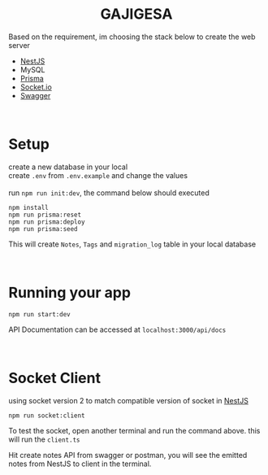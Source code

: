 <h1 align='center'>GAJIGESA</h1>

Based on the requirement, im choosing the stack below to create the web server

- [NestJS](https://nestjs.com/)
- MySQL
- [Prisma](https://docs.nestjs.com/recipes/prisma#prisma)
- [Socket.io](https://docs.nestjs.com/websockets/gateways#installation)
- [Swagger](https://docs.nestjs.com/openapi/introduction)

<br>

# Setup
create a new database in your local<br>
create `.env` from `.env.example` and change the values<br><br>
run `npm run init:dev`, the command below should executed
```
npm install
npm run prisma:reset
npm run prisma:deploy
npm run prisma:seed
```
This will create `Notes`, `Tags` and `migration_log` table in your local database

<br>

# Running your app
```
npm run start:dev
```

API Documentation can be accessed at `localhost:3000/api/docs`

<br>

# Socket Client
using socket version 2 to match compatible version of socket in [NestJS](https://docs.nestjs.com/websockets/gateways#installation)
```
npm run socket:client
```

To test the socket, open another terminal and run the command above. this will run the `client.ts`<br>

Hit create notes API from swagger or postman, you will see the emitted notes from NestJS to client in the terminal.
